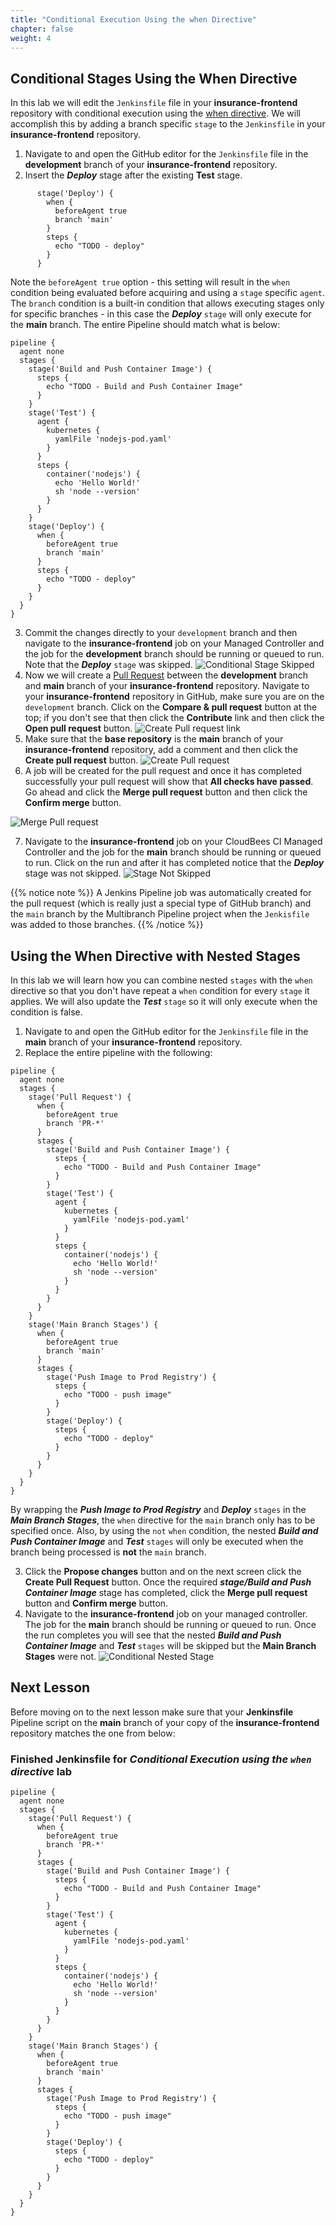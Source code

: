 ```yaml
---
title: "Conditional Execution Using the when Directive"
chapter: false
weight: 4
--- 
```


## Conditional Stages Using the When Directive

In this lab we will edit the `Jenkinsfile` file in your **insurance-frontend** repository with conditional execution using the [when directive](https://jenkins.io/doc/book/pipeline/syntax/#when). We will accomplish this by adding a branch specific `stage` to the `Jenkinsfile` in your **insurance-frontend** repository.

1. Navigate to and open the GitHub editor for the `Jenkinsfile` file in the **development** branch of your **insurance-frontend** repository.
2. Insert the ***Deploy*** stage after the existing **Test** stage.
```
      stage('Deploy') {
        when {
          beforeAgent true
          branch 'main'
        }
        steps {
          echo "TODO - deploy"
        }
      }
```

Note the `beforeAgent true` option - this setting will result in the `when` condition being evaluated before acquiring and using a `stage` specific `agent`. The `branch` condition is a built-in condition that allows executing stages only for specific branches - in this case the ***Deploy*** `stage` will only execute for the **main** branch. The entire Pipeline should match what is below:

  ```
  pipeline {
    agent none
    stages {
      stage('Build and Push Container Image') {
        steps {
          echo "TODO - Build and Push Container Image"
        }
      }     
      stage('Test') {
        agent {
          kubernetes {
            yamlFile 'nodejs-pod.yaml'
          }
        }
        steps {
          container('nodejs') {
            echo 'Hello World!'   
            sh 'node --version'
          }
        }
      }
      stage('Deploy') {
        when {
          beforeAgent true
          branch 'main'
        }
        steps {
          echo "TODO - deploy"
        }
      }
    }
  }
  ```

3. Commit the changes directly to your `development` branch and then navigate to the **insurance-frontend** job on your Managed Controller and the job for the **development** branch should be running or queued to run. Note that the ***Deploy*** `stage` was skipped. ![Conditional Stage Skipped](conditional-skipped-stage.png?width=50pc) 
4. Now we will create a [Pull Request](https://help.github.com/en/articles/creating-a-pull-request) between the **development** branch and **main** branch of your **insurance-frontend** repository. Navigate to your **insurance-frontend** repository in GitHub, make sure you are on the `development` branch. Click on the **Compare & pull request** button at the top; if you don't see that then click the **Contribute** link and then click the **Open pull request** button. ![Create Pull request link](create-pr-link.png?width=50pc) 
5. Make sure that the **base repository** is the **main** branch of your **insurance-frontend** repository, add a comment and then click the **Create pull request** button. ![Create Pull request](create-pr.png?width=50pc) 
6. A job will be created for the pull request and once it has completed successfully your pull request will show that **All checks have passed**. Go ahead and click the **Merge pull request** button and then click the **Confirm merge** button.

![Merge Pull request](merge-pr.png?width=50pc)

7. Navigate to the **insurance-frontend** job on your CloudBees CI Managed Controller and the job for the **main** branch should be running or queued to run. Click on the run and after it has completed notice that the ***Deploy*** stage was not skipped. ![Stage Not Skipped](stage-not-skipped.png?width=50pc)

{{% notice note %}}
A Jenkins Pipeline job was automatically created for the pull request (which is really just a special type of GitHub branch) and the `main` branch by the Multibranch Pipeline project when the `Jenkisfile` was added to those branches.
{{% /notice %}}

## Using the When Directive with Nested Stages

In this lab we will learn how you can combine nested `stages` with the `when` directive so that you don't have repeat a `when` condition for every `stage` it applies. We will also update the ***Test*** `stage` so it will only execute when the condition is false.

1. Navigate to and open the GitHub editor for the `Jenkinsfile` file in the **main** branch of your **insurance-frontend** repository.
2. Replace the entire pipeline with the following:
```
pipeline {
  agent none
  stages {
    stage('Pull Request') {
      when {
        beforeAgent true
        branch 'PR-*'
      }
      stages {
        stage('Build and Push Container Image') {
          steps {
            echo "TODO - Build and Push Container Image"
          }
        }
        stage('Test') {
          agent {
            kubernetes {
              yamlFile 'nodejs-pod.yaml'
            }
          }
          steps {
            container('nodejs') {
              echo 'Hello World!'   
              sh 'node --version'
            }
          }
        }
      }
    }
    stage('Main Branch Stages') {
      when {
        beforeAgent true
        branch 'main'
      }
      stages {
        stage('Push Image to Prod Registry') {
          steps {
            echo "TODO - push image"
          }
        }
        stage('Deploy') {
          steps {
            echo "TODO - deploy"
          }
        }
      }
    }
  }
}
```

By wrapping the ***Push Image to Prod Registry*** and ***Deploy*** `stages` in the ***Main Branch Stages***, the `when` directive for the `main` branch only has to be specified once. Also, by using the `not` `when` condition, the nested ***Build and Push Container Image*** and ***Test*** `stages` will only be executed when the branch being processed is **not** the `main` branch.

3. Click the **Propose changes** button and on the next screen click the **Create Pull Request** button. Once the required ***stage/Build and Push Container Image*** stage has completed, click the **Merge pull request** button and **Confirm merge** button. 
4. Navigate to the **insurance-frontend** job on your managed controller. The job for the **main** branch should be running or queued to run. Once the run completes you will see that the nested ***Build and Push Container Image*** and ***Test*** `stages` will be skipped but the **Main Branch Stages** were not. ![Conditional Nested Stage](conditional-nested-stage.png?width=50pc) 

## Next Lesson

Before moving on to the next lesson make sure that your **Jenkinsfile** Pipeline script on the **main** branch of your copy of the **insurance-frontend** repository matches the one from below:

### Finished Jenkinsfile for *Conditional Execution using the `when` directive* lab
```
pipeline {
  agent none
  stages {
    stage('Pull Request') {
      when {
        beforeAgent true
        branch 'PR-*'
      }
      stages {
        stage('Build and Push Container Image') {
          steps {
            echo "TODO - Build and Push Container Image"
          }
        }
        stage('Test') {
          agent {
            kubernetes {
              yamlFile 'nodejs-pod.yaml'
            }
          }
          steps {
            container('nodejs') {
              echo 'Hello World!'   
              sh 'node --version'
            }
          }
        }
      }
    }
    stage('Main Branch Stages') {
      when {
        beforeAgent true
        branch 'main'
      }
      stages {
        stage('Push Image to Prod Registry') {
          steps {
            echo "TODO - push image"
          }
        }
        stage('Deploy') {
          steps {
            echo "TODO - deploy"
          }
        }
      }
    }
  }
}
```
